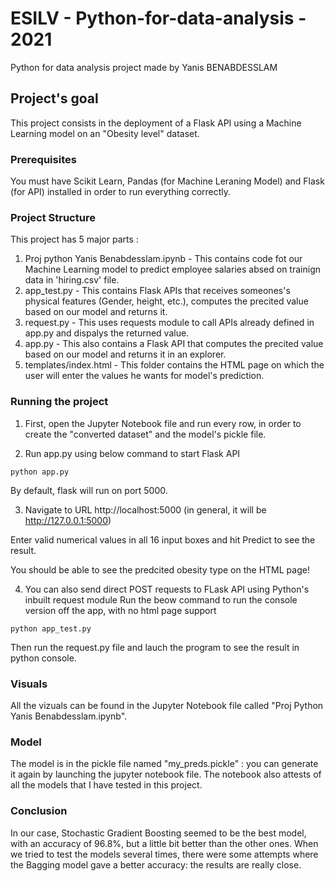 # ESILV - Python-for-data-analysis - 2021
Python for data analysis project made by Yanis BENABDESSLAM

## Project's goal
This project consists in the deployment of a Flask API using a Machine Learning model on an "Obesity level" dataset.

### Prerequisites
You must have Scikit Learn, Pandas (for Machine Leraning Model) and Flask (for API) installed in order to run everything correctly.

### Project Structure
This project has 5 major parts :
1. Proj python Yanis Benabdesslam.ipynb - This contains code fot our Machine Learning model to predict employee salaries absed on trainign data in 'hiring.csv' file.
2. app_test.py - This contains Flask APIs that receives someones's physical features (Gender, height, etc.), computes the precited value based on our model and returns it.
3. request.py - This uses requests module to call APIs already defined in app.py and dispalys the returned value.
4. app.py - This also contains a Flask API that computes the precited value based on our model and returns it in an explorer.
5. templates/index.html - This folder contains the HTML page on which the user will enter the values he wants for model's prediction.

### Running the project
1. First, open the Jupyter Notebook file and run every row, in order to create the "converted dataset" and the model's pickle file.

2. Run app.py using below command to start Flask API
```
python app.py
```
By default, flask will run on port 5000.

3. Navigate to URL http://localhost:5000 (in general, it will be http://127.0.0.1:5000)

Enter valid numerical values in all 16 input boxes and hit Predict to see the result.

You should be able to see the predcited obesity type on the HTML page!

4. You can also send direct POST requests to FLask API using Python's inbuilt request module
Run the beow command to run the console version off the app, with no html page support
```
python app_test.py
```
Then run the request.py file and lauch the program to see the result in python console.

### Visuals
All the vizuals can be found in the Jupyter Notebook file called "Proj Python Yanis Benabdesslam.ipynb".

### Model
The model is in the pickle file named "my_preds.pickle" : you can generate it again by launching the jupyter notebook file.
The notebook also attests of all the models that I have tested in this project.

### Conclusion
In our case, Stochastic Gradient Boosting seemed to be the best model, with an accuracy of 96.8%, but a little bit better than the other ones. When we tried to test the models several times, there were some attempts where the Bagging model gave a better accuracy: the results are really close.

